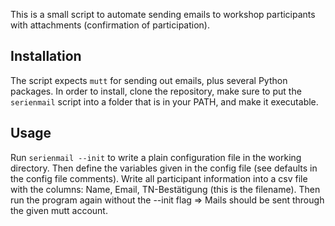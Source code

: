 This is a small script to automate sending emails to workshop participants with attachments (confirmation of participation).

## Installation

The script expects `mutt` for sending out emails, plus several Python packages. In order to install, clone the repository, make sure to put the `serienmail` script into a folder that is in your PATH, and make it executable.

## Usage

Run `serienmail --init` to write a plain configuration file in the working directory. Then define the variables given in the config file (see defaults in the config file comments). Write all participant information into a csv file with the columns: Name, Email, TN-Bestätigung (this is the filename). Then run the program again without the --init flag => Mails should be sent through the given mutt account. 
